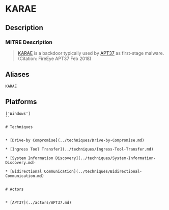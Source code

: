 
# KARAE

## Description

### MITRE Description

> [KARAE](https://attack.mitre.org/software/S0215) is a backdoor typically used by [APT37](https://attack.mitre.org/groups/G0067) as first-stage malware. (Citation: FireEye APT37 Feb 2018)

## Aliases

```
KARAE
```

## Platforms

```
['Windows']
``

# Techniques


* [Drive-by Compromise](../techniques/Drive-by-Compromise.md)

* [Ingress Tool Transfer](../techniques/Ingress-Tool-Transfer.md)
    
* [System Information Discovery](../techniques/System-Information-Discovery.md)
    
* [Bidirectional Communication](../techniques/Bidirectional-Communication.md)
    

# Actors


* [APT37](../actors/APT37.md)

